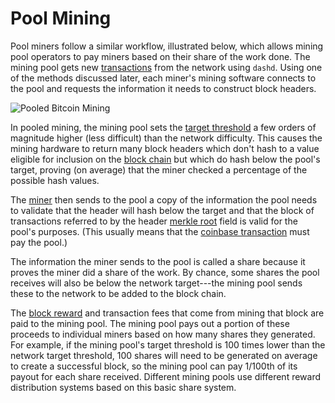 # Pool Mining

Pool miners follow a similar workflow, illustrated below, which allows mining pool operators to pay miners based on their share of the work done. The mining pool gets new [transactions](../resources/glossary.md#transaction) from the network using `dashd`. Using one of the methods discussed later, each miner's mining software connects to the pool and requests the information it needs to construct block headers.

![Pooled Bitcoin Mining](https://dash-docs.github.io/img/dev/en-pooled-mining-overview.svg)

In pooled mining, the mining pool sets the [target threshold](../resources/glossary.md#target) a few orders of magnitude higher (less difficult) than the network difficulty. This causes the mining hardware to return many block headers which don't hash to a value eligible for inclusion on the [block chain](../resources/glossary.md#block-chain) but which do hash below the pool's target, proving (on average) that the miner checked a percentage of the possible hash values.

The [miner](../resources/glossary.md#miner) then sends to the pool a copy of the information the pool needs to validate that the header will hash below the target and that the block of transactions referred to by the header [merkle root](../resources/glossary.md#merkle-root) field is valid for the pool's purposes. (This usually means that the [coinbase transaction](../resources/glossary.md#coinbase-transaction) must pay the pool.)

The information the miner sends to the pool is called a share because it proves the miner did a share of the work. By chance, some shares the pool receives will also be below the network target---the mining pool sends these to the network to be added to the block chain.

The [block reward](../resources/glossary.md#block-reward) and transaction fees that come from mining that block are paid to the mining pool. The mining pool pays out a portion of these proceeds to individual miners based on how many shares they generated. For example, if the mining pool's target threshold is 100 times lower than the network target threshold, 100 shares will need to be generated on average to create a successful block, so the mining pool can pay 1/100th of its payout for each share received.  Different mining pools use different reward distribution systems based on this basic share system.